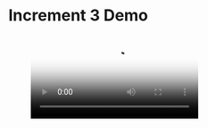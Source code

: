 # Increment 3 Demo

<figure class="video_container">
  <video controls="true" allowfullscreen="true" poster="/path/to/poster.png">
    <source src="../../files/20240123_JATIC_Increment_3_Demo.mp4" type="video/mp4">
  </video>
</figure>
